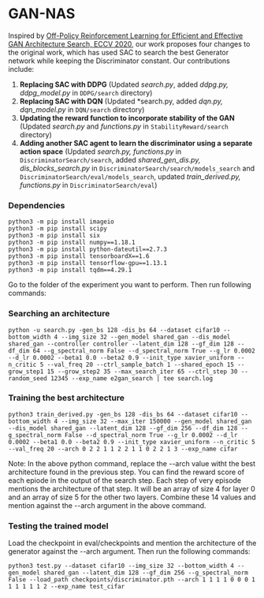 # GAN-NAS
Inspired by [Off-Policy Reinforcement Learning for Efficient and Effective GAN Architecture Search, ECCV 2020](https://arxiv.org/pdf/2007.09180.pdf), our work proposes four changes to the original work, which has used SAC to search the best Generator network while keeping the Discriminator constant. Our contributions include:
1. **Replacing SAC with DDPG** (Updated *search.py*, added *ddpg.py, ddpg_model.py* in `DDPG/search` directory)
2. **Replacing SAC with DQN** (Updated *search.py, added *dqn.py, dqn_model.py* in `DQN/search` directory)
3. **Updating the reward function to incorporate stability of the GAN** (Updated *search.py* and *functions.py* in `StabilityReward/search` directory)
4. **Adding another SAC agent to learn the discriminator using a separate action space** (Updated *search.py, functions.py* in `DiscriminatorSearch/search`, added *shared_gen_dis.py, dis_blocks_search.py* in `DiscriminatorSearch/search/models_search` and `DiscriminatorSearch/eval/models_search`, updated *train_derived.py, functions.py* in `DiscriminatorSearch/eval`)
   
### Dependencies ###
```pip install pytorch==1.4.0 torchvision==0.5.0
python3 -m pip install imageio
python3 -m pip install scipy
python3 -m pip install six
python3 -m pip install numpy==1.18.1
python3 -m pip install python-dateutil==2.7.3
python3 -m pip install tensorboardX==1.6
python3 -m pip install tensorflow-gpu==1.13.1
python3 -m pip install tqdm==4.29.1
```

Go to the folder of the experiment you want to perform. Then run following commands:

### Searching an architecture ###
```cd search
python -u search.py -gen_bs 128 -dis_bs 64 --dataset cifar10 --bottom_width 4 --img_size 32 --gen_model shared_gan --dis_model shared_gan --controller controller --latent_dim 128 --gf_dim 128 --df_dim 64 --g_spectral_norm False --d_spectral_norm True --g_lr 0.0002 --d_lr 0.0002 --beta1 0.0 --beta2 0.9 --init_type xavier_uniform --n_critic 5 --val_freq 20 --ctrl_sample_batch 1 --shared_epoch 15 --grow_step1 15 --grow_step2 35 --max_search_iter 65 --ctrl_step 30 --random_seed 12345 --exp_name e2gan_search | tee search.log
```

### Training the best architecture ###
```cd eval
python3 train_derived.py -gen_bs 128 -dis_bs 64 --dataset cifar10 --bottom_width 4 --img_size 32 --max_iter 150000 --gen_model shared_gan --dis_model shared_gan --latent_dim 128 --gf_dim 256 --df_dim 128 --g_spectral_norm False --d_spectral_norm True --g_lr 0.0002 --d_lr 0.0002 --beta1 0.0 --beta2 0.9 --init_type xavier_uniform --n_critic 5 --val_freq 20 --arch 0 2 2 1 1 2 2 1 1 0 2 2 1 3 --exp_name cifar
```
Note: In the above python command, replace the --arch value witht the best architecture found in the previous step. You can find the reward score of each epiode in the output of the search step. Each step of very episode mentions the architecture of that step. It will be an array of size 4 for layer 0 and an array of size 5 for the other two layers. Combine these 14 values and mention against the --arch argument in the above command.

### Testing the trained model ###
Load the checkpoint in eval/checkpoints and mention the architecture of the generator against the --arch argument. Then run the following commands:
```cd eval
python3 test.py --dataset cifar10 --img_size 32 --bottom_width 4 --gen_model shared_gan --latent_dim 128 --gf_dim 256 --g_spectral_norm False --load_path checkpoints/discriminator.pth --arch 1 1 1 1 0 0 0 1 1 1 1 1 1 2 --exp_name test_cifar
```
